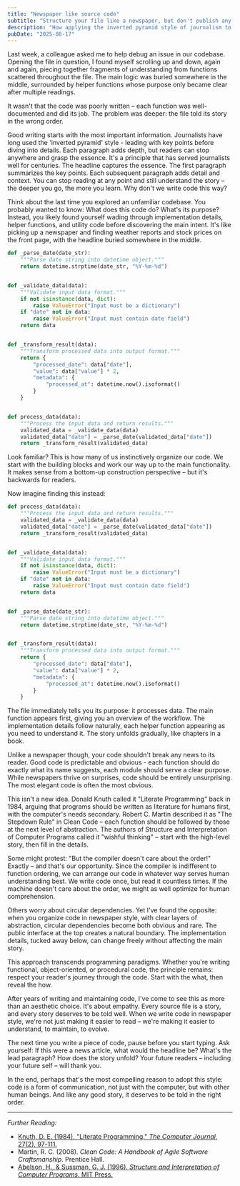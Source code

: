 ```yaml
---
title: "Newspaper like source code"
subtitle: "Structure your file like a newspaper, but don't publish any news."
description: "How applying the inverted pyramid style of journalism to code organization improves readability, maintainability, and understanding of software."
pubDate: "2025-08-17"
---
```


Last week, a colleague asked me to help debug an issue in our codebase. Opening the file in question, I found myself scrolling up and down, again and again, piecing together fragments of understanding from functions scattered throughout the file. The main logic was buried somewhere in the middle, surrounded by helper functions whose purpose only became clear after multiple readings.

It wasn't that the code was poorly written – each function was well-documented and did its job. The problem was deeper: the file told its story in the wrong order.

Good writing starts with the most important information. Journalists have long used the 'inverted pyramid' style - leading with key points before diving into details. Each paragraph adds depth, but readers can stop anywhere and grasp the essence. It's a principle that has served journalists well for centuries. The headline captures the essence. The first paragraph summarizes the key points. Each subsequent paragraph adds detail and context. You can stop reading at any point and still understand the story – the deeper you go, the more you learn.
Why don't we write code this way?

Think about the last time you explored an unfamiliar codebase. You probably wanted to know: What does this code do? What's its purpose? Instead, you likely found yourself wading through implementation details, helper functions, and utility code before discovering the main intent. It's like picking up a newspaper and finding weather reports and stock prices on the front page, with the headline buried somewhere in the middle.

```python
def _parse_date(date_str):
    """Parse date string into datetime object."""
    return datetime.strptime(date_str, "%Y-%m-%d")


def _validate_data(data):
    """Validate input data format."""
    if not isinstance(data, dict):
        raise ValueError("Input must be a dictionary")
    if "date" not in data:
        raise ValueError("Input must contain date field")
    return data


def _transform_result(data):
    """Transform processed data into output format."""
    return {
        "processed_date": data["date"],
        "value": data["value"] * 2,
        "metadata": {
            "processed_at": datetime.now().isoformat()
        }
    }


def process_data(data):
    """Process the input data and return results."""
    validated_data = _validate_data(data)
    validated_data["date"] = _parse_date(validated_data["date"])
    return _transform_result(validated_data)
```

Look familiar? This is how many of us instinctively organize our code. We start with the building blocks and work our way up to the main functionality. It makes sense from a bottom-up construction perspective – but it's backwards for readers.

Now imagine finding this instead:

```python
def process_data(data):
    """Process the input data and return results."""
    validated_data = _validate_data(data)
    validated_data["date"] = _parse_date(validated_data["date"])
    return _transform_result(validated_data)


def _validate_data(data):
    """Validate input data format."""
    if not isinstance(data, dict):
        raise ValueError("Input must be a dictionary")
    if "date" not in data:
        raise ValueError("Input must contain date field")
    return data


def _parse_date(date_str):
    """Parse date string into datetime object."""
    return datetime.strptime(date_str, "%Y-%m-%d")


def _transform_result(data):
    """Transform processed data into output format."""
    return {
        "processed_date": data["date"],
        "value": data["value"] * 2,
        "metadata": {
            "processed_at": datetime.now().isoformat()
        }
    }
```

The file immediately tells you its purpose: it processes data. The main function appears first, giving you an overview of the workflow. The implementation details follow naturally, each helper function appearing as you need to understand it. The story unfolds gradually, like chapters in a book.

Unlike a newspaper though, your code shouldn't break any news to its reader. Good code is predictable and obvious - each function should do exactly what its name suggests, each module should serve a clear purpose. While newspapers thrive on surprises, code should be entirely unsurprising. The most elegant code is often the most obvious.

This isn't a new idea. Donald Knuth called it "Literate Programming" back in 1984, arguing that programs should be written as literature for humans first, with the computer's needs secondary. Robert C. Martin described it as "The Stepdown Rule" in Clean Code – each function should be followed by those at the next level of abstraction. The authors of Structure and Interpretation of Computer Programs called it "wishful thinking" – start with the high-level story, then fill in the details.

Some might protest: "But the compiler doesn't care about the order!" Exactly – and that's our opportunity. Since the compiler is indifferent to function ordering, we can arrange our code in whatever way serves human understanding best. We write code once, but read it countless times. If the machine doesn't care about the order, we might as well optimize for human comprehension.

Others worry about circular dependencies. Yet I've found the opposite: when you organize code in newspaper style, with clear layers of abstraction, circular dependencies become both obvious and rare. The public interface at the top creates a natural boundary. The implementation details, tucked away below, can change freely without affecting the main story.

This approach transcends programming paradigms. Whether you're writing functional, object-oriented, or procedural code, the principle remains: respect your reader's journey through the code. Start with the what, then reveal the how.

After years of writing and maintaining code, I've come to see this as more than an aesthetic choice. It's about empathy. Every source file is a story, and every story deserves to be told well. When we write code in newspaper style, we're not just making it easier to read – we're making it easier to understand, to maintain, to evolve.

The next time you write a piece of code, pause before you start typing. Ask yourself: If this were a news article, what would the headline be? What's the lead paragraph? How does the story unfold? Your future readers – including your future self – will thank you.

In the end, perhaps that's the most compelling reason to adopt this style: code is a form of communication, not just with the computer, but with other human beings. And like any good story, it deserves to be told in the right order.

---

_Further Reading:_

- [Knuth, D. E. (1984). "Literate Programming." _The Computer Journal_, 27(2), 97-111.](http://www.literateprogramming.com/knuthweb.pdf)
- Martin, R. C. (2008). _Clean Code: A Handbook of Agile Software Craftsmanship_. Prentice Hall.
- [Abelson, H., & Sussman, G. J. (1996). _Structure and Interpretation of Computer Programs_. MIT Press.](https://web.mit.edu/6.001/6.037/sicp.pdf)
